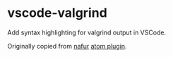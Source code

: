 # vscode-valgrind

Add syntax highlighting for valgrind output in VSCode.

Originally copied from [nafur](https://github.com/nafur) [atom plugin](https://github.com/nafur/language-valgrind).